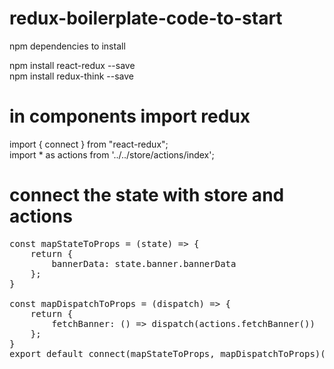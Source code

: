 # redux-boilerplate-code-to-start

npm dependencies to install<br/>

npm install react-redux --save<br/>
npm install redux-think --save<br/>


# in components import redux

import { connect } from "react-redux";<br/>
import * as actions from '../../store/actions/index';<br/>


# connect the state with store and actions

<pre>
const mapStateToProps = (state) => {
    return {
        bannerData: state.banner.bannerData
    };
}

const mapDispatchToProps = (dispatch) => {
    return {
        fetchBanner: () => dispatch(actions.fetchBanner())
    };
}
export default connect(mapStateToProps, mapDispatchToProps)(Banner);
</pre>
